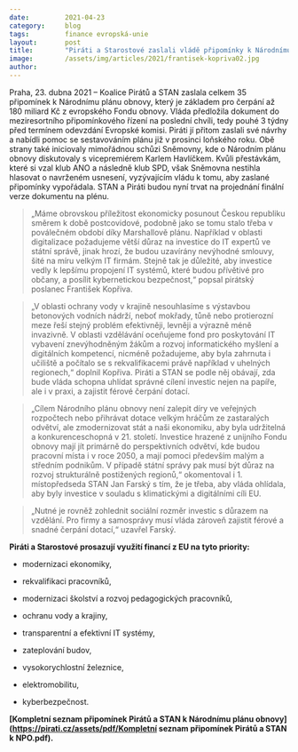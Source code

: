 ```yaml
---
date:         2021-04-23
category:     blog
tags:         finance evropská-unie
layout:       post
title:        "Piráti a Starostové zaslali vládě připomínky k Národnímu plánu obnovy. 180 miliard z EU má jít na modernizaci země, ne lepení dluhů kabinetu"
image:        /assets/img/articles/2021/frantisek-kopriva02.jpg
author:       
---
```





Praha, 23. dubna 2021 – Koalice Pirátů a STAN zaslala celkem 35 připomínek k Národnímu plánu obnovy, který je základem pro čerpání až 180 miliard Kč z evropského Fondu obnovy. Vláda předložila dokument do meziresortního připomínkového řízení na poslední chvíli, tedy pouhé 3 týdny před termínem odevzdání Evropské komisi. Piráti jí přitom zaslali své návrhy a nabídli pomoc se sestavováním plánu již v prosinci loňského roku. Obě strany také iniciovaly mimořádnou schůzi Sněmovny, kde o Národním plánu obnovy diskutovaly s vicepremiérem Karlem Havlíčkem. Kvůli přestávkám, které si vzal klub ANO a následně klub SPD, však Sněmovna nestihla hlasovat o navrženém usnesení, vyzývajícím vládu k tomu, aby zaslané připomínky vypořádala. STAN a Piráti budou nyní trvat na projednání finální verze dokumentu na plénu.


> „Máme obrovskou příležitost ekonomicky posunout Českou republiku směrem k době postcovidové, podobně jako se tomu stalo třeba v poválečném období díky Marshallově plánu. Například v oblasti digitalizace požadujeme větší důraz na investice do IT expertů ve státní správě, jinak hrozí, že budou uzavírány nevýhodné smlouvy, šité na míru velkým IT firmám. Stejně tak je důležité, aby investice vedly k lepšímu propojení IT systémů, které budou přívětivé pro občany, a posílit kybernetickou bezpečnost,“ popsal pirátský poslanec František Kopřiva.


> „V oblasti ochrany vody v krajině nesouhlasíme s výstavbou betonových vodních nádrží, neboť  mokřady, tůně nebo protierozní meze řeší stejný problém efektivněji, levněji a výrazně méně invazivně. V oblasti vzdělávání oceňujeme fond pro poskytování IT vybavení znevýhodněným žákům a rozvoj informatického myšlení a digitálních kompetencí, nicméně požadujeme, aby byla zahrnuta i učiliště a počítalo se s rekvalifikacemi právě například v uhelných regionech,“ doplnil Kopřiva. Piráti a STAN se podle něj obávají, zda bude vláda schopna uhlídat správné cílení investic nejen na papíře, ale i v praxi, a zajistit férové čerpání dotací. 


> „Cílem Národního plánu obnovy není zalepit díry ve veřejných rozpočtech nebo přihrávat dotace velkým hráčům ze zastaralých odvětví, ale zmodernizovat stát a naši ekonomiku, aby byla udržitelná a konkurenceschopná v 21. století. Investice hrazené z unijního Fondu obnovy mají jít primárně do perspektivních odvětví, kde budou pracovní místa i v roce 2050, a mají pomoci především malým a středním podnikům. V případě státní správy pak musí být důraz na rozvoj strukturálně postižených regionů,“ okomentoval i 1. místopředseda STAN Jan Farský s tím, že je třeba, aby vláda ohlídala, aby byly investice v souladu s klimatickými a digitálními cíli EU.


> „Nutné je rovněž zohlednit sociální rozměr investic s důrazem na vzdělání. Pro firmy a samosprávy musí vláda zároveň zajistit férové a snadné čerpání dotací,“ uzavřel Farský.


**Piráti a Starostové prosazují využití financí z EU na tyto priority:**

* modernizaci ekonomiky, 

* rekvalifikaci pracovníků,

* modernizaci školství  a rozvoj pedagogických pracovníků, 

* ochranu vody a krajiny, 

* transparentní a efektivní IT systémy, 

* zateplování budov, 

* vysokorychlostní železnice, 

* elektromobilitu, 

* kyberbezpečnost. 


**[Kompletní seznam připomínek Pirátů a STAN k Národnímu plánu obnovy](https://pirati.cz/assets/pdf/Kompletní seznam připomínek Pirátů a STAN k NPO.pdf).**
